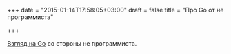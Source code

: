 +++
date = "2015-01-14T17:58:05+03:00"
draft = false
title = "Про Go от не программиста"

+++

<p><a href="http://zhen.org/blog/golang-from-a-non-programmers-perspective/">Взгляд на Go</a> со стороны не программиста.</p>

